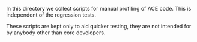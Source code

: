 
In this directory we collect scripts for manual profiling of ACE code. This is independent of the regression tests.

These scripts are kept only to aid quicker testing, they are not intended for by anybody other than core developers.
